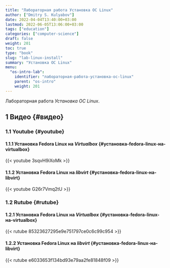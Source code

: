 ```yaml
---
title: "Лабораторная работа Установка ОС Linux"
author: ["Dmitry S. Kulyabov"]
date: 2022-04-04T13:40:00+03:00
lastmod: 2022-06-05T13:06:00+03:00
tags: ["education"]
categories: ["computer-science"]
draft: false
weight: 201
toc: true
type: "book"
slug: "lab-linux-install"
summary: "Установка ОС Linux"
menu:
  "os-intro-lab":
    identifier: "лабораторная-работа-установка-ос-linux"
    parent: "os-intro"
    weight: 201
---
```


Лабораторная работа _Установка ОС Linux_.

<!--more-->


## <span class="section-num">1</span> Видео {#видео}


### <span class="section-num">1.1</span> Youtube {#youtube}


#### <span class="section-num">1.1.1</span> Установка Fedora Linux на _Virtualbox_ {#установка-fedora-linux-на-virtualbox}

{{< youtube 3sqvH9iXoMk >}}


#### <span class="section-num">1.1.2</span> Установка Fedora Linux на _libvirt_ {#установка-fedora-linux-на-libvirt}

{{< youtube G26r7Vmq2tU >}}


### <span class="section-num">1.2</span> Rutube {#rutube}


#### <span class="section-num">1.2.1</span> Установка Fedora Linux на _Virtualbox_ {#установка-fedora-linux-на-virtualbox}

{{< rutube 85323627295e9e751797ce0c6c99c954 >}}


#### <span class="section-num">1.2.2</span> Установка Fedora Linux на _libvirt_ {#установка-fedora-linux-на-libvirt}

{{< rutube e6033653f134bd93e79aa2fe81848f09 >}}
